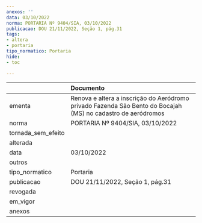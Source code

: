 ```yaml
---
anexos: ''
data: 03/10/2022
norma: PORTARIA Nº 9404/SIA, 03/10/2022
publicacao: DOU 21/11/2022, Seção 1, pág.31
tags:
- altera
- portaria
tipo_normatico: Portaria
hide: 
- toc 
 
---
```


|                    | Documento                                                                                                    |
|:-------------------|:-------------------------------------------------------------------------------------------------------------|
| ementa             | Renova e altera a inscrição do Aeródromo privado Fazenda São Bento do Bocajah (MS) no cadastro de aeródromos |
| norma              | PORTARIA Nº 9404/SIA, 03/10/2022                                                                             |
| tornada_sem_efeito |                                                                                                              |
| alterada           |                                                                                                              |
| data               | 03/10/2022                                                                                                   |
| outros             |                                                                                                              |
| tipo_normatico     | Portaria                                                                                                     |
| publicacao         | DOU 21/11/2022, Seção 1, pág.31                                                                              |
| revogada           |                                                                                                              |
| em_vigor           |                                                                                                              |
| anexos             |                                                                                                              |